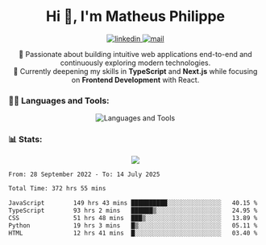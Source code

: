 
<h1 align="center">Hi 👋, I'm Matheus Philippe</h1>
<p align="center">
  <a href="https://www.linkedin.com/in/matheusphilippe-" target="_blank" rel="noopener noreferrer">
    <img alt="linkedin" src="https://img.shields.io/static/v1?label=&message=Linkedin&color=blue&logo=linkedin&style=for-the-badge" /> </a>
  <a href="mailto:matheus.philippe2002@gmail.com">
    <img alt="mail" src="https://img.shields.io/badge/Gmail-D14836?style=for-the-badge&logo=gmail&logoColor=white" /> </a>
 <p align="center">
  🚀 Passionate about building intuitive web applications end-to-end and continuously exploring modern technologies.
  <br />
  🌱 Currently deepening my skills in <strong>TypeScript</strong> and <strong>Next.js</strong> while focusing on <strong>Frontend Development</strong> with React.
</p>

   
</p>



<h3 align="left">🧑‍💻 Languages and Tools:</h3>

<p align="center">
  <img src="https://skillicons.dev/icons?i=ts,js,react,nodejs,express,mongodb,tailwind,vite,html,css,git,vscode,linux" alt="Languages and Tools" />

</p>

<h3 align="left"> 📊 Stats: </h3>

<p align="center">
  <img src="https://github-readme-stats.vercel.app/api/top-langs?username=mph7&show_icons=true&theme=tokyonight&hide_border=true&locale=en&langs_count=6&layout=compact" /> 



<!--START_SECTION:waka-->

```txt
From: 28 September 2022 - To: 14 July 2025

Total Time: 372 hrs 55 mins

JavaScript        149 hrs 43 mins ██████████░░░░░░░░░░░░░░░   40.15 %
TypeScript        93 hrs 2 mins   ██████▒░░░░░░░░░░░░░░░░░░   24.95 %
CSS               51 hrs 48 mins  ███▒░░░░░░░░░░░░░░░░░░░░░   13.89 %
Python            19 hrs 3 mins   █▒░░░░░░░░░░░░░░░░░░░░░░░   05.11 %
HTML              12 hrs 41 mins  █░░░░░░░░░░░░░░░░░░░░░░░░   03.40 %
```

<!--END_SECTION:waka-->
</p>
